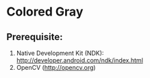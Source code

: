 # Colored Gray

## Prerequisite:

1. Native Development Kit (NDK): http://developer.android.com/ndk/index.html 
2. OpenCV (http://opencv.org)
